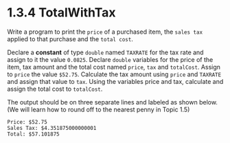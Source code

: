 # 1.3.4 TotalWithTax
Write a program to print the `price` of a purchased item, the `sales tax` applied to that purchase and the `total cost`.

Declare a <b>constant</b> of type `double` named `TAXRATE` for the tax rate and assign to it the value `0.0825`. Declare `double` variables for the price of the item, tax amount and the total cost named `price`, `tax` and `totalCost`. Assign to `price` the value `$52.75`. Calculate the tax amount using `price` and `TAXRATE` and assign that value to `tax`. Using the variables price and tax, calculate and assign the total cost to `totalCost`.

The output should be on three separate lines and labeled as shown below. (We will learn how to round off to the nearest penny in Topic 1.5)

```
Price: $52.75
Sales Tax: $4.351875000000001
Total: $57.101875
```